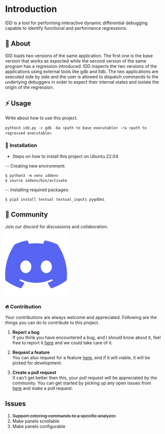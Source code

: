 # Introduction

IDD is a tool for performing interactive dynamic differential debugging capable to identify functional and performance regressions.

##  :beginner: About

IDD loads two versions of the same application. The first one is the base version that works as expected while the second version of the same program has a regression introduced. IDD inspects the two versions of the applications using external tools like gdb and lldb. The two applications are executed side by side and the user is allowed to dispatch commands to the underlying debuggers in order to expect their internal states and isolate the origin of the regression.

## :zap: Usage
Write about how to use this project.

`python3 idd.py -c gdb -ba <path to base executable> -ra <path to regressed executable>`

###  :electric_plug: Installation
- Steps on how to install this project on Ubuntu 22.04

-- Creating new environment:
```
$ python3 -m venv iddenv
$ source iddenv/bin/activate
```


-- Installing required packages:

```
$ pip3 install textual textual_inputs pygdbmi
```

## :cherry_blossom: Community

Join our discord for discussions and collaboration.

<a target="_blank" href="https://discord.gg/Vkv3ne4zVK"><img src="images/discord.svg" /></a>


 ###  :fire: Contribution

 Your contributions are always welcome and appreciated. Following are the things you can do to contribute to this project.

 1. **Report a bug** <br>
 If you think you have encountered a bug, and I should know about it, feel free to report it [here](https://github.com/compiler-research/idd/issues) and we could take care of it.

 2. **Request a feature** <br>
 You can also request for a feature [here](https://github.com/compiler-research/idd/issues), and if it will viable, it will be picked for development.  

 3. **Create a pull request** <br>
 It can't get better then this, your pull request will be appreciated by the community. You can get started by picking up any open issues from [here]() and make a pull request.

## Issues

1. ~~Support entering commands to a specific analyzer.~~
2. Make panels scrollable
3. Make panels configurable
